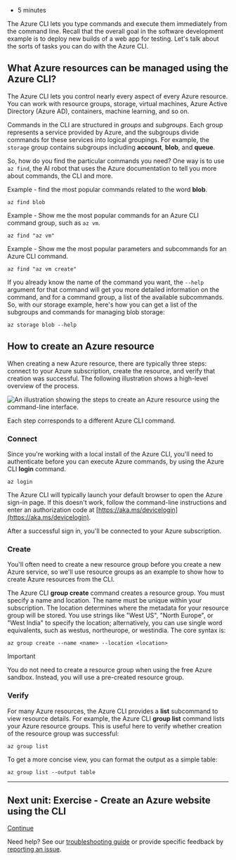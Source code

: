 -   5 minutes

The Azure CLI lets you type commands and execute them immediately from the command line. Recall that the overall goal in the software development example is to deploy new builds of a web app for testing. Let's talk about the sorts of tasks you can do with the Azure CLI.

## What Azure resources can be managed using the Azure CLI?

The Azure CLI lets you control nearly every aspect of every Azure resource. You can work with resource groups, storage, virtual machines, Azure Active Directory (Azure AD), containers, machine learning, and so on.

Commands in the CLI are structured in _groups_ and _subgroups_. Each group represents a service provided by Azure, and the subgroups divide commands for these services into logical groupings. For example, the `storage` group contains subgroups including **account**, **blob**, and **queue**.

So, how do you find the particular commands you need? One way is to use `az find`, the AI robot that uses the Azure documentation to tell you more about commands, the CLI and more.

Example - find the most popular commands related to the word **blob**.

```
az find blob
```

Example - Show me the most popular commands for an Azure CLI command group, such as `az vm`.

```
az find "az vm"
```

Example - Show me the most popular parameters and subcommands for an Azure CLI command.

```
az find "az vm create"
```

If you already know the name of the command you want, the `--help` argument for that command will get you more detailed information on the command, and for a command group, a list of the available subcommands. So, with our storage example, here's how you can get a list of the subgroups and commands for managing blob storage:

```
az storage blob --help
```

## How to create an Azure resource

When creating a new Azure resource, there are typically three steps: connect to your Azure subscription, create the resource, and verify that creation was successful. The following illustration shows a high-level overview of the process.

![An illustration showing the steps to create an Azure resource using the command-line interface.](Work%20with%20the%20Azure%20CLI%20-%20Learn%20%20Microsoft%20Docs/media4-create-resources-overview.png)

Each step corresponds to a different Azure CLI command.

### Connect

Since you're working with a local install of the Azure CLI, you'll need to authenticate before you can execute Azure commands, by using the Azure CLI **login** command.

```
az login
```

The Azure CLI will typically launch your default browser to open the Azure sign-in page. If this doesn't work, follow the command-line instructions and enter an authorization code at [https://aka.ms/devicelogin](https://aka.ms/devicelogin).

After a successful sign in, you'll be connected to your Azure subscription.

### Create

You'll often need to create a new resource group before you create a new Azure service, so we'll use resource groups as an example to show how to create Azure resources from the CLI.

The Azure CLI **group create** command creates a resource group. You must specify a name and location. The name must be unique within your subscription. The location determines where the metadata for your resource group will be stored. You use strings like "West US", "North Europe", or "West India" to specify the location; alternatively, you can use single word equivalents, such as westus, northeurope, or westindia. The core syntax is:

```
az group create --name <name> --location <location>
```

Important

You do not need to create a resource group when using the free Azure sandbox. Instead, you will use a pre-created resource group.

### Verify

For many Azure resources, the Azure CLI provides a **list** subcommand to view resource details. For example, the Azure CLI **group list** command lists your Azure resource groups. This is useful here to verify whether creation of the resource group was successful:

```
az group list
```

To get a more concise view, you can format the output as a simple table:

```
az group list --output table
```

___

## Next unit: Exercise - Create an Azure website using the CLI

[Continue](https://docs.microsoft.com/en-us/learn/modules/control-azure-services-with-cli/5-exercise-create-website-using-the-cli/)

Need help? See our [troubleshooting guide](https://docs.microsoft.com/en-us/learn/support/troubleshooting?uid=learn.control-azure-services-with-cli.4-work-with-the-cli&documentId=48fd4bcd-d5b8-38e4-1e06-e122d1e91a57&versionIndependentDocumentId=5d11169e-5774-d236-2d82-08d547a3a5a7&contentPath=%2FMicrosoftDocs%2Flearn-pr%2Fblob%2Flive%2Flearn-pr%2Fazure%2Fcontrol-azure-services-with-cli%2F4-work-with-the-cli.yml&url=https%3A%2F%2Fdocs.microsoft.com%2Fen-us%2Flearn%2Fmodules%2Fcontrol-azure-services-with-cli%2F4-work-with-the-cli&author=dbradish) or provide specific feedback by [reporting an issue](https://docs.microsoft.com/en-us/learn/support/troubleshooting?uid=learn.control-azure-services-with-cli.4-work-with-the-cli&documentId=48fd4bcd-d5b8-38e4-1e06-e122d1e91a57&versionIndependentDocumentId=5d11169e-5774-d236-2d82-08d547a3a5a7&contentPath=%2FMicrosoftDocs%2Flearn-pr%2Fblob%2Flive%2Flearn-pr%2Fazure%2Fcontrol-azure-services-with-cli%2F4-work-with-the-cli.yml&url=https%3A%2F%2Fdocs.microsoft.com%2Fen-us%2Flearn%2Fmodules%2Fcontrol-azure-services-with-cli%2F4-work-with-the-cli&author=dbradish#report-feedback).